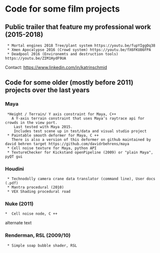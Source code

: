 # Code for some film projects

## Public trailer that feature my professional work (2015-2018)

     * Mortal engines 2018 Tree/plant system https://youtu.be/fupYIggOq38
     * Xmen Apocalypse 2016 (Crowd system) https://youtu.be/fX6FKU86FPA
     * Deadpool 2016 (Environemts and destruction tools) https://youtu.be/ZIM1HydF9UA

Contact: https://www.linkedin.com/in/katrinschmid

## Code for some older (mostly before 2011) projects over the last years 
### Maya

     *Height / Terrain/ Y axis constraint for Maya, C++
       A Y-axis terrain constraint that uses Maya’s raytrace api for crowds in the view port.
        Last tested with Maya 2015.
        Includes test scene up in test/data and visual studio project
     * Paintable smooth deformer for Maya, C ++
       There is also a version of this deformer on github maintained by david behren target https://github.com/davidrbehrens/maya 
     * Cell noise texture for Maya, python API
     * TextureChecker for Kickstand openPipeline (2009) or "plain Maya", pyQT gui

###  Houdini

     * Technodolly camera crane data translator (command line), User docs (.pdf)
     * Mantra procedural (2010)
     * VEX Shading procedural road

###  Nuke (2011)

    *  Cell noise node, C ++

alternate text
###  Renderman, RSL (2009/10)

     * Simple soap bubble shader, RSL
